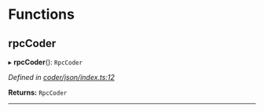 

# Functions

<a id="rpccoder"></a>

##  rpcCoder

▸ **rpcCoder**(): `RpcCoder`

*Defined in [coder/json/index.ts:12](https://github.com/polkadot-js/api/blob/c0e9586/packages/rpc-provider/src/coder/json/index.ts#L12)*

**Returns:** `RpcCoder`

___

